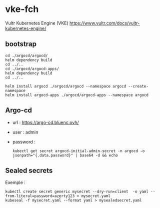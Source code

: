 # vke-fch
Vultr Kubernetes Engine (VKE) https://www.vultr.com/docs/vultr-kubernetes-engine/

## bootstrap
```
cd ./argocd/argocd/
helm dependency build
cd ../..
cd ./argocd/argocd-apps/
helm dependency build
cd ../..

helm install argocd ./argocd/argocd --namespace argocd --create-namespace
helm install argocd-apps ./argocd/argocd-apps --namespace argocd
```

## Argo-cd
* url : https://argo-cd.bluenc.ovh/
* user : admin
* password :

    ```
    kubectl get secret argocd-initial-admin-secret -n argocd -o jsonpath="{.data.password}" | base64 -d && echo
    ```

## Sealed secrets
Exemple :
```
kubectl create secret generic mysecret --dry-run=client  -o yaml --from-literal=password=azerty123 > mysecret.yaml
kubeseal -f mysecret.yaml --format yaml > mysealedsecret.yaml
```